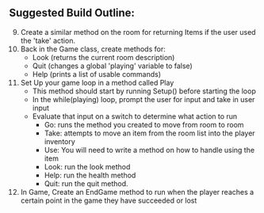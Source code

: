 ## Suggested Build Outline:

<!-- 1. Establish a basic story and map (draw your map out) -->
<!-- 2. Pull down the project and complete initial setup by satisfying all the interfaces ('implement interface') -->
<!-- 3. In Game.Setup() create all your rooms and items -->
<!-- 4. Your rooms will have to have a dictionary of 'exits' where the key is the exit direction and the value is the room that it exits to, add that to the Room class -->
<!-- 5. Back in setup, establish the exits for each room
    - Room1.Exits.Add("east", Room2)
    - Room2.Exits.Add("west", Room1)
    - Room2.Exits.Add("north", Room3)
    - Room3.Exits.Add("south", Room2) -->
<!-- 6. Create your items & add them to the Items list within the room they belong to. -->
<!-- 7. At the end of setup be sure to set the CurrentRoom to whichever room the player should start in. -->
<!-- 8. On the room class create a method to handle changing rooms. This method should return a room if one was found at that exit. -->
9. Create a similar method on the room for returning Items if the user used the 'take' action.
10. Back in the Game class, create methods for:
    - Look (returns the current room description)
    -  Quit (changes a global 'playing' variable to false)
    - Help (prints a list of usable commands)
11. Set Up your game loop in a method called Play
    -  This method should start by running Setup() before starting the loop
    -  In the while(playing) loop, prompt the user for input and take in user input
    - Evaluate that input on a switch to determine what action to run
      -  Go: runs the method you created to move from room to room
      - Take: attempts to move an item from the room list into the player inventory
      - Use: You will need to write a method on how to handle using the item
      - Look: run the look method
      - Help: run the health method
      - Quit: run the quit method.
12. In Game, Create an EndGame method to run when the player reaches a certain point in the game they have succeeded or lost
